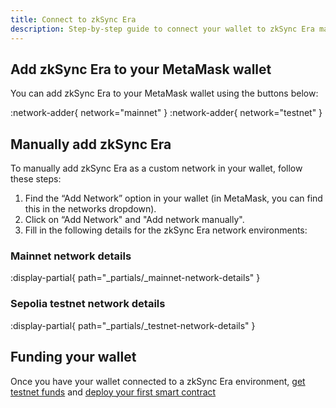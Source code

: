 ```yaml
---
title: Connect to zkSync Era
description: Step-by-step guide to connect your wallet to zkSync Era mainnet and testnet.
---
```


## Add zkSync Era to your MetaMask wallet

You can add zkSync Era to your MetaMask wallet using the buttons below:

:network-adder{ network="mainnet" }  :network-adder{ network="testnet" }

## Manually add zkSync Era

To manually add zkSync Era as a custom network in your wallet, follow these steps:

1. Find the “Add Network” option in your wallet (in MetaMask, you can find this in the networks dropdown).
1. Click on “Add Network" and "Add network manually".
1. Fill in the following details for the zkSync Era network environments:

### Mainnet network details

:display-partial{ path="_partials/_mainnet-network-details" }

### Sepolia testnet network details

:display-partial{ path="_partials/_testnet-network-details" }

## Funding your wallet

Once you have your wallet connected to a zkSync Era environment, [get testnet funds](/ecosystem/network-faucets) and [deploy your first smart contract](/build/zksync-101/deploy-your-first-contract)
